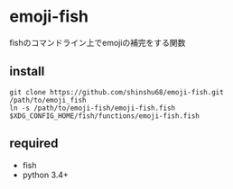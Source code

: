 # emoji-fish
fishのコマンドライン上でemojiの補完をする関数

## install
```shell
git clone https://github.com/shinshu68/emoji-fish.git /path/to/emoji_fish
ln -s /path/to/emoji-fish/emoji-fish.fish $XDG_CONFIG_HOME/fish/functions/emoji-fish.fish
```

## required
+ fish
+ python 3.4+

